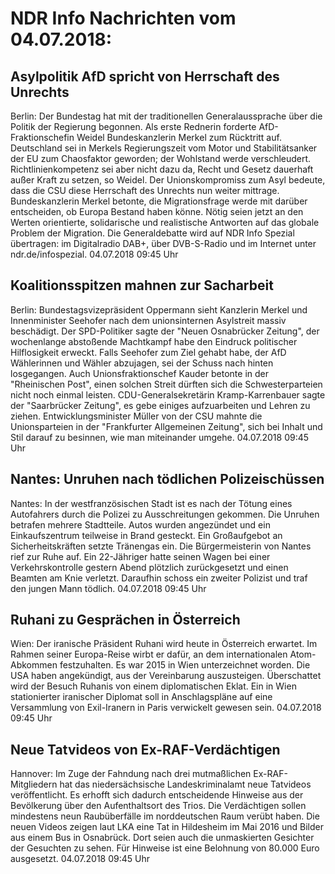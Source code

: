# NDR Info Nachrichten vom 04.07.2018:


## Asylpolitik AfD spricht von Herrschaft des Unrechts
Berlin: Der Bundestag hat mit der traditionellen Generalaussprache über die Politik der Regierung begonnen. Als erste Rednerin forderte AfD-Fraktionschefin Weidel Bundeskanzlerin Merkel zum Rücktritt auf. Deutschland sei in Merkels Regierungszeit vom Motor und Stabilitätsanker der EU zum Chaosfaktor geworden; der Wohlstand werde verschleudert. Richtlinienkompetenz sei aber nicht dazu da, Recht und Gesetz dauerhaft außer Kraft zu setzen, so Weidel. Der Unionskompromiss zum Asyl bedeute, dass die CSU diese Herrschaft des Unrechts nun weiter mittrage. Bundeskanzlerin Merkel betonte, die Migrationsfrage werde mit darüber entscheiden, ob Europa Bestand haben könne. Nötig seien jetzt an den Werten orientierte, solidarische und realistische Antworten auf das globale Problem der Migration. Die Generaldebatte wird auf NDR Info Spezial übertragen: im Digitalradio DAB+, über DVB-S-Radio und im Internet unter ndr.de/infospezial. 04.07.2018 09:45 Uhr 

## Koalitionsspitzen mahnen zur Sacharbeit
Berlin: Bundestagsvizepräsident Oppermann sieht Kanzlerin Merkel und Innenminister Seehofer nach dem unionsinternen Asylstreit massiv beschädigt. Der SPD-Politiker sagte der "Neuen Osnabrücker Zeitung", der wochenlange abstoßende Machtkampf habe den Eindruck politischer Hilflosigkeit erweckt. Falls Seehofer zum Ziel gehabt habe, der AfD Wählerinnen und Wähler abzujagen, sei der Schuss nach hinten losgegangen. Auch Unionsfraktionschef Kauder betonte in der "Rheinischen Post", einen solchen Streit dürften sich die Schwesterparteien nicht noch einmal leisten. CDU-Generalsekretärin Kramp-Karrenbauer sagte der "Saarbrücker Zeitung", es gebe einiges aufzuarbeiten und Lehren zu ziehen. Entwicklungsminister Müller von der CSU mahnte die Unionsparteien in der "Frankfurter Allgemeinen Zeitung", sich bei Inhalt und Stil darauf zu besinnen, wie man miteinander umgehe. 04.07.2018 09:45 Uhr 

## Nantes: Unruhen nach tödlichen Polizeischüssen
Nantes: In der westfranzösischen Stadt ist es nach der Tötung eines Autofahrers durch die Polizei zu Ausschreitungen gekommen. Die Unruhen betrafen mehrere Stadtteile. Autos wurden angezündet und ein Einkaufszentrum teilweise in Brand gesteckt. Ein Großaufgebot an Sicherheitskräften setzte Tränengas ein. Die Bürgermeisterin von Nantes rief zur Ruhe auf. Ein 22-Jähriger hatte seinen Wagen bei einer Verkehrskontrolle gestern Abend plötzlich zurückgesetzt und einen Beamten am Knie verletzt. Daraufhin schoss ein zweiter Polizist und traf den jungen Mann tödlich. 04.07.2018 09:45 Uhr 

## Ruhani zu Gesprächen in Österreich
Wien: Der iranische Präsident Ruhani wird heute in Österreich erwartet. Im Rahmen seiner Europa-Reise wirbt er dafür, an dem internationalen Atom-Abkommen festzuhalten. Es war 2015 in Wien unterzeichnet worden. Die USA haben angekündigt, aus der Vereinbarung auszusteigen. Überschattet wird der Besuch Ruhanis von einem diplomatischen Eklat. Ein in Wien stationierter iranischer Diplomat soll in Anschlagspläne auf eine Versammlung von Exil-Iranern in Paris verwickelt gewesen sein. 04.07.2018 09:45 Uhr 

## Neue Tatvideos von Ex-RAF-Verdächtigen
Hannover: Im Zuge der Fahndung nach drei mutmaßlichen Ex-RAF-Mitgliedern hat das niedersächsische Landeskriminalamt neue Tatvideos veröffentlicht. Es erhofft sich dadurch entscheidende Hinweise aus der Bevölkerung über den Aufenthaltsort des Trios. Die Verdächtigen sollen mindestens neun Raubüberfälle im norddeutschen Raum verübt haben. Die neuen Videos zeigen laut LKA eine Tat in Hildesheim im Mai 2016 und Bilder aus einem Bus in Osnabrück. Dort seien auch die unmaskierten Gesichter der Gesuchten zu sehen. Für Hinweise ist eine Belohnung von 80.000 Euro ausgesetzt. 04.07.2018 09:45 Uhr 

